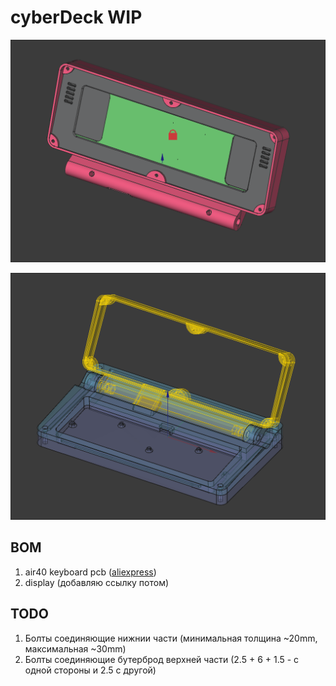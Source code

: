 # cyberDeck WIP

<p align="center">
  <img src="/assets/screenshot_2025-05-27_000318.png" width="512"/>
</p>

<p align="center">
  <img src="/assets/screenshot_2025-05-27_000348.png" width="512"/>
</p>

## BOM

1. air40 keyboard pcb ([aliexpress](https://sl.aliexpress.ru/p?key=vaGW37x))
2. display (добавляю ссылку потом)

## TODO

1. Болты соединяющие нижнии части (минимальная толщина ~20mm, максимальная ~30mm)
2. Болты соединяющие бутерброд верхней части (2.5 + 6 + 1.5 - с одной стороны и 2.5 с другой)
